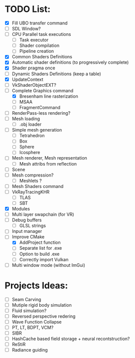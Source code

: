 # TODO List:
- [x] Fill UBO transfer command
- [ ] SDL Window?
- [ ] CPU Parallel task executions
    - [ ] Task executor
    - [ ] Shader compilation
    - [ ] Pipeline creation
- [x] Common Shaders Definitions
- [x] Automatic shader definitions (to progressively complete)
- [x] Shader pragma once
- [ ] Dynamic Shaders Definitions (keep a table)
- [x] UpdateContext
- [ ] VkShaderObjectEXT? 
- [ ] Complete Graphics command
    - [x] Bresenham line rasterization
    - [ ] MSAA
    - [ ] FragmentCommand
- [ ] RenderPass-less rendering? 
- [ ] Mesh loading
    - [ ] .obj loader
- [ ] Simple mesh generation
    - [ ] Tetrahedron
    - [ ] Box
    - [ ] Sphere
    - [ ] Icosphere
- [ ] Mesh renderer, Mesh representation
    - [ ] Mesh attribs from reflection
- [ ] Scene
- [ ] Mesh compression?
    - [ ] Meshlets ? 
- [ ] Mesh Shaders command
- [ ] VkRayTracingKHR
    - [ ] TLAS
    - [ ] SBT
- [x] Modules
- [ ] Multi layer swapchain (for VR)
- [ ] Debug buffers
    - [ ] GLSL strings
- [ ] Input manager
- [ ] Improve CMake
    - [x] AddProject function
    - [ ] Separate list for .exe
    - [ ] Option to build .exe
    - [ ] Correctly import Vulkan
- [ ] Multi window mode (without ImGui)

# Projects Ideas:
- [ ] Seam Carving
- [ ] Mutiple rigid body simulation
- [ ] Fluid simulation? 
- [ ] Reversed perspective redering
- [ ] Wave Function Collapse
- [ ] PT, LT, BDPT, VCM?
- [ ] SIBR
- [ ] HashCache based field storage + neural recontstruction?
- [ ] ReStiR
- [ ] Radiance guiding
